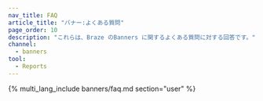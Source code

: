 ```yaml
---
nav_title: FAQ
article_title: "バナー:よくある質問"
page_order: 10
description: "これらは、Braze のBanners に関するよくある質問に対する回答です。"
channel:
  - banners
tool:
  - Reports
---
```


{% multi_lang_include banners/faq.md section="user" %}